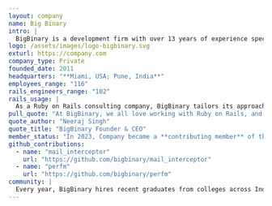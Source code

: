 ```yaml
---
layout: company
name: Big Binary
intro: |
  BigBinary is a development firm with over 13 years of experience specializing in Ruby on Rails. BigBinary has a track record of building high-quality software and was an early adopter of Ruby on Rails due to its exceptional productivity. Over the years, clients like **Gumroad**, **MLB**, **AngelList**, **Rootly**, **AtoB**, and **Healthicity** have worked with BigBinary to build robust, scalable software. In addition to client work, BigBinary is also building Neeto — a suite of productivity tools — entirely using Ruby on Rails.
logo: /assets/images/logo-bigbinary.svg
exturl: https://company.com
company_type: Private
founded_date: 2011
headquarters: "**Miami, USA; Pune, India**"
employees_range: "116"
rails_engineers_range: "102"
rails_usage: |
  As a Ruby on Rails consulting company, BigBinary tailors its approach based on the architecture and requirements of each project. Our engineers have implemented both Hotwire (Turbo + Stimulus) for a modern, server-driven UI and **React.js** for more dynamic, client-heavy interfaces. On the backend, we’ve worked extensively with **Sidekiq** and are now also leveraging **Solid Queue** for Active Job-based background processing. We also integrate tools like **Redis**, **PostgreSQL**, and **Elasticsearch** to build scalable, high-performance systems on top of Rails.
pull_quote: "At BigBinary, we all love working with Ruby on Rails, and find it incredibly productive. Without it, it wouldn’t be possible for us to build Neeto, where we are building 20+ products simultaneously. We are thrilled to be part of the Rails Foundation. We believe Rails has a great future ahead and we want to do our bit to make that a reality."
quote_author: "Neeraj Singh"
quote_title: "BigBinary Founder & CEO"
member_status: "In 2023, Company became a **contributing member** of the Rails Foundation."
github_contributions:
  - name: "mail_interceptor"
    url: "https://github.com/bigbinary/mail_interceptor"
  - name: "perfm"
    url: "https://github.com/bigbinary/perfm"
community: |
  Every year, BigBinary hires recent graduates from colleges across India and trains them in Ruby on Rails through the [Learn Ruby on Rails course](https://courses.bigbinaryacademy.com/learn-rubyonrails/). This course has been actively maintained and refined by BigBinary for over five years. This course and other courses including [Learn Ruby](https://courses.bigbinaryacademy.com/learn-ruby/) are available for anyone to use for free at BigBinary Academy.
---
```



